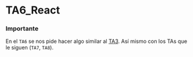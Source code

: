 # TA6_React

### Importante
En el `TA6` se nos pide hacer algo similar al [TA3](https://github.com/FlorFonseca/TA3_React.git).
Así mismo con los TAs que le siguen (`TA7`, `TA8`).